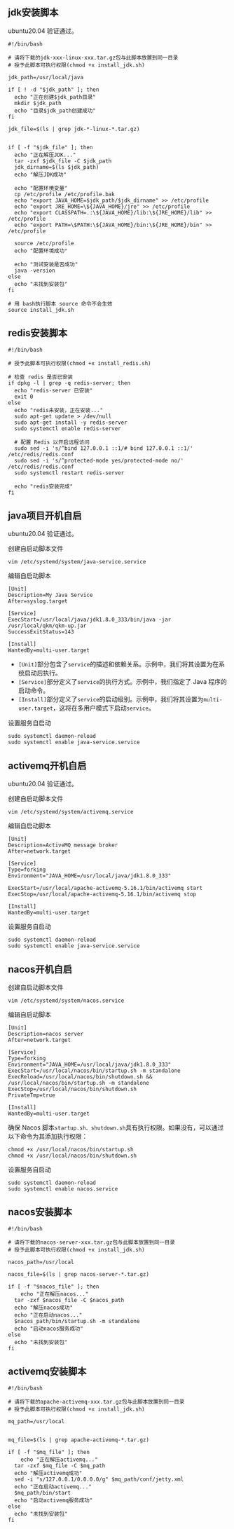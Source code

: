 


## jdk安装脚本
ubuntu20.04 验证通过。
```shell
#!/bin/bash

# 请将下载的jdk-xxx-linux-xxx.tar.gz包与此脚本放置到同一目录
# 授予此脚本可执行权限(chmod +x install_jdk.sh)

jdk_path=/usr/local/java

if [ ! -d "$jdk_path" ]; then
  echo "正在创建$jdk_path目录"
  mkdir $jdk_path
  echo "目录$jdk_path创建成功"
fi

jdk_file=$(ls | grep jdk-*-linux-*.tar.gz)


if [ -f "$jdk_file" ]; then
  echo "正在解压JDK..."
  tar -zxf $jdk_file -C $jdk_path
  jdk_dirname=$(ls $jdk_path)
  echo "解压JDK成功"
  
  echo "配置环境变量"
  cp /etc/profile /etc/profile.bak
  echo "export JAVA_HOME=$jdk_path/$jdk_dirname" >> /etc/profile
  echo "export JRE_HOME=\${JAVA_HOME}/jre" >> /etc/profile
  echo "export CLASSPATH=.:\${JAVA_HOME}/lib:\${JRE_HOME}/lib" >> /etc/profile
  echo "export PATH=\$PATH:\${JAVA_HOME}/bin:\${JRE_HOME}/bin" >> /etc/profile
  
  source /etc/profile
  echo "配置环境成功"
  
  echo "测试安装是否成功"
  java -version
else
  echo "未找到安装包"
fi
```
```shell
# 用 bash执行脚本 source 命令不会生效
source install_jdk.sh
```
## redis安装脚本
```shell
#!/bin/bash

# 授予此脚本可执行权限(chmod +x install_redis.sh)

# 检查 redis 是否已安装
if dpkg -l | grep -q redis-server; then
  echo "redis-server 已安装"
  exit 0
else
  echo "redis未安装，正在安装..."
  sudo apt-get update > /dev/null
  sudo apt-get install -y redis-server
  sudo systemctl enable redis-server
  
  # 配置 Redis 以开启远程访问
  sudo sed -i 's/^bind 127.0.0.1 ::1/# bind 127.0.0.1 ::1/' /etc/redis/redis.conf
  sudo sed -i 's/^protected-mode yes/protected-mode no/' /etc/redis/redis.conf
  sudo systemctl restart redis-server
  
  echo "redis安装完成"
fi
```
## java项目开机自启
ubuntu20.04 验证通过。

创建自启动脚本文件
```shell
vim /etc/systemd/system/java-service.service
```
编辑自启动脚本
```shell
[Unit]
Description=My Java Service
After=syslog.target
 
[Service]
ExecStart=/usr/local/java/jdk1.8.0_333/bin/java -jar /usr/local/qkm/qkm-up.jar
SuccessExitStatus=143
 
[Install]
WantedBy=multi-user.target
```
* `[Unit]`部分包含了`service`的描述和依赖关系。示例中，我们将其设置为在系统启动后执行。
* `[Service]`部分定义了`service`的执行方式。示例中，我们指定了 Java 程序的启动命令。
* `[Install]`部分定义了`service`的启动级别。示例中，我们将其设置为`multi-user.target`，这将在多用户模式下启动`service`。

设置服务自启动
```shell
sudo systemctl daemon-reload
sudo systemctl enable java-service.service
```
## activemq开机自启
ubuntu20.04 验证通过。

创建自启动脚本文件
```shell
vim /etc/systemd/system/activemq.service
```
编辑自启动脚本
```shell
[Unit]
Description=ActiveMQ message broker
After=network.target
 
[Service]
Type=forking
Environment="JAVA_HOME=/usr/local/java/jdk1.8.0_333"
 
ExecStart=/usr/local/apache-activemq-5.16.1/bin/activemq start
ExecStop=/usr/local/apache-activemq-5.16.1/bin/activemq stop
 
[Install]
WantedBy=multi-user.target
```
设置服务自启动
```shell
sudo systemctl daemon-reload
sudo systemctl enable java-service.service
```
## nacos开机自启
创建自启动脚本文件
```shell
vim /etc/systemd/system/nacos.service
```
编辑自启动脚本
```shell
[Unit]
Description=nacos server
After=network.target

[Service]
Type=forking
Environment="JAVA_HOME=/usr/local/java/jdk1.8.0_333"
ExecStart=/usr/local/nacos/bin/startup.sh -m standalone
ExecReload=/usr/local/nacos/bin/shutdown.sh && /usr/local/nacos/bin/startup.sh -m standalone
ExecStop=/usr/local/nacos/bin/shutdown.sh
PrivateTmp=true

[Install]
WantedBy=multi-user.target
```
确保 Nacos 脚本`startup.sh、shutdown.sh`具有执行权限。如果没有，可以通过以下命令为其添加执行权限：
```shell
chmod +x /usr/local/nacos/bin/startup.sh
chmod +x /usr/local/nacos/bin/shutdown.sh
```
设置服务自启动
```shell
sudo systemctl daemon-reload
sudo systemctl enable nacos.service
```
## nacos安装脚本
```shell
#!/bin/bash

# 请将下载的nacos-server-xxx.tar.gz包与此脚本放置到同一目录
# 授予此脚本可执行权限(chmod +x install_jdk.sh)

nacos_path=/usr/local

nacos_file=$(ls | grep nacos-server-*.tar.gz)

if [ -f "$nacos_file" ]; then
	echo "正在解压nacos..."
  tar -zxf $nacos_file -C $nacos_path
  echo "解压nacos成功"
  echo "正在启动nacos..."
  $nacos_path/bin/startup.sh -m standalone
  echo "启动nacos服务成功"
else
  echo "未找到安装包"
fi
```
## activemq安装脚本
```shell
#!/bin/bash

# 请将下载的apache-activemq-xxx.tar.gz包与此脚本放置到同一目录
# 授予此脚本可执行权限(chmod +x install_jdk.sh)

mq_path=/usr/local


mq_file=$(ls | grep apache-activemq-*.tar.gz)

if [ -f "$mq_file" ]; then
	echo "正在解压activemq..."
  tar -zxf $mq_file -C $mq_path
  echo "解压activemq成功"
  sed -i "s/127.0.0.1/0.0.0.0/g" $mq_path/conf/jetty.xml
  echo "正在启动activemq..."
  $mq_path/bin/start
  echo "启动activemq服务成功"
else
  echo "未找到安装包"
fi
```
